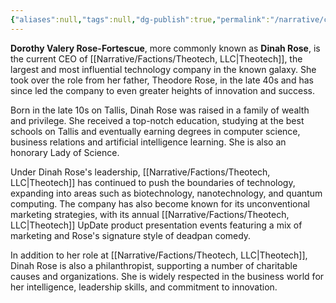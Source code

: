 ```yaml
---
{"aliases":null,"tags":null,"dg-publish":true,"permalink":"/narrative/characters/wb-characters/dinah-rose/","dgPassFrontmatter":true}
---
```


**Dorothy Valery Rose-Fortescue**, more commonly known as **Dinah Rose**, is the current CEO of [[Narrative/Factions/Theotech, LLC\|Theotech]], the largest and most influential technology company in the known galaxy. She took over the role from her father, Theodore Rose, in the late 40s and has since led the company to even greater heights of innovation and success.

Born in the late 10s on Tallis, Dinah Rose was raised in a family of wealth and privilege. She received a top-notch education, studying at the best schools on Tallis and eventually earning degrees in computer science, business relations and artificial intelligence learning. She is also an honorary Lady of Science.

Under Dinah Rose's leadership, [[Narrative/Factions/Theotech, LLC\|Theotech]] has continued to push the boundaries of technology, expanding into areas such as biotechnology, nanotechnology, and quantum computing. The company has also become known for its unconventional marketing strategies, with its annual [[Narrative/Factions/Theotech, LLC\|Theotech]] UpDate product presentation events featuring a mix of marketing and Rose's signature style of deadpan comedy.

In addition to her role at [[Narrative/Factions/Theotech, LLC\|Theotech]], Dinah Rose is also a philanthropist, supporting a number of charitable causes and organizations. She is widely respected in the business world for her intelligence, leadership skills, and commitment to innovation.